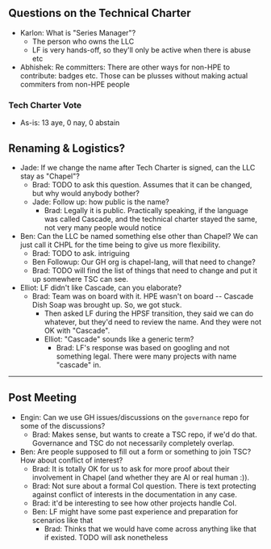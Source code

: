 ## Questions on the Technical Charter

- Karlon: What is "Series Manager"?
    - The person who owns the LLC
    - LF is very hands-off, so they'll only be active when there is abuse etc
- Abhishek: Re committers: There are other ways for non-HPE to contribute: badges etc. Those can be plusses without making actual commiters from non-HPE people

### Tech Charter Vote
- As-is: 13 aye, 0 nay, 0 abstain

## Renaming & Logistics?
- Jade: If we change the name after Tech Charter is signed, can the LLC stay as "Chapel"?
    - Brad: TODO to ask this question. Assumes that it can be changed, but why would anybody bother?
    - Jade: Follow up: how public is the name?
        - Brad: Legally it is public. Practically speaking, if the language was called Cascade, and the technical charter stayed the same, not very many people would notice
- Ben: Can the LLC be named something else other than Chapel? We can just call it CHPL for the time being to give us more flexibility.
    - Brad: TODO to ask. intriguing
    - Ben Followup: Our GH org is chapel-lang, will that need to change?
    - Brad: TODO will find the list of things that need to change and put it up somewhere TSC can see.
- Elliot: LF didn't like Cascade, can you elaborate?
    - Brad: Team was on board with it. HPE wasn't on board -- Cascade Dish Soap was brought up. So, we got stuck.
        - Then asked LF during the HPSF transition, they said we can do whatever, but they'd need to review the name. And they were not OK with "Cascade".
        - Elliot: "Cascade" sounds like a generic term?
            - Brad: LF's response was based on googling and not something legal. There were many projects with name "cascade" in.

---

## Post Meeting
- Engin: Can we use GH issues/discussions on the `governance` repo for some of the discussions?
     - Brad: Makes sense, but wants to create a TSC repo, if we'd do that. Governance and TSC do not necessarily completely overlap.
- Ben: Are people supposed to fill out a form or something to join TSC? How about conflict of interest?
    - Brad: It is totally OK for us to ask for more proof about their involvement in Chapel (and whether they are AI or real human :)). 
    - Brad: Not sure about a formal CoI question. There is text protecting against conflict of interests in the documentation in any case.
    - Brad: it'd be interesting to see how other projects handle CoI.
    - Ben: LF might have some past experience and preparation for scenarios like that
        - Brad: Thinks that we would have come across anything like that if existed. TODO will ask nonetheless
